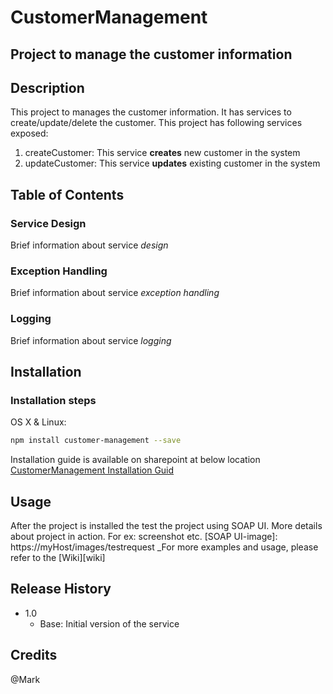 # CustomerManagement
Project to manage the customer information
---
## Description
This project to manages the customer information. It has services to create/update/delete the customer.
This project has following services exposed:
1. createCustomer: This service **creates** new customer in the system
2. updateCustomer: This service **updates** existing customer in the system
## Table of Contents
### Service Design
Brief information about service _design_
### Exception Handling
Brief information about service _exception handling_
### Logging
Brief information about service _logging_
## Installation
### Installation steps
OS X & Linux:
```sh
npm install customer-management --save
```
Installation guide is available on sharepoint at below location [CustomerManagement Installation Guid](https://example.com)

## Usage
After the project is installed the test the project using SOAP UI. More details about project in action. For ex: screenshot etc.
[SOAP UI-image]: https://myHost/images/testrequest
_For more examples and usage, please refer to the [Wiki][wiki]

## Release History
* 1.0
    * Base: Initial version of the service

## Credits
@Mark 
